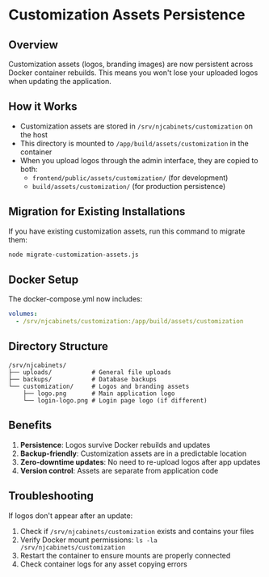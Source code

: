 # Customization Assets Persistence

## Overview
Customization assets (logos, branding images) are now persistent across Docker container rebuilds. This means you won't lose your uploaded logos when updating the application.

## How it Works
- Customization assets are stored in `/srv/njcabinets/customization` on the host
- This directory is mounted to `/app/build/assets/customization` in the container
- When you upload logos through the admin interface, they are copied to both:
  - `frontend/public/assets/customization/` (for development)
  - `build/assets/customization/` (for production persistence)

## Migration for Existing Installations
If you have existing customization assets, run this command to migrate them:

```bash
node migrate-customization-assets.js
```

## Docker Setup
The docker-compose.yml now includes:
```yaml
volumes:
  - /srv/njcabinets/customization:/app/build/assets/customization
```

## Directory Structure
```
/srv/njcabinets/
├── uploads/           # General file uploads
├── backups/           # Database backups
└── customization/     # Logos and branding assets
    ├── logo.png       # Main application logo
    └── login-logo.png # Login page logo (if different)
```

## Benefits
1. **Persistence**: Logos survive Docker rebuilds and updates
2. **Backup-friendly**: Customization assets are in a predictable location
3. **Zero-downtime updates**: No need to re-upload logos after app updates
4. **Version control**: Assets are separate from application code

## Troubleshooting
If logos don't appear after an update:
1. Check if `/srv/njcabinets/customization` exists and contains your files
2. Verify Docker mount permissions: `ls -la /srv/njcabinets/customization`
3. Restart the container to ensure mounts are properly connected
4. Check container logs for any asset copying errors
